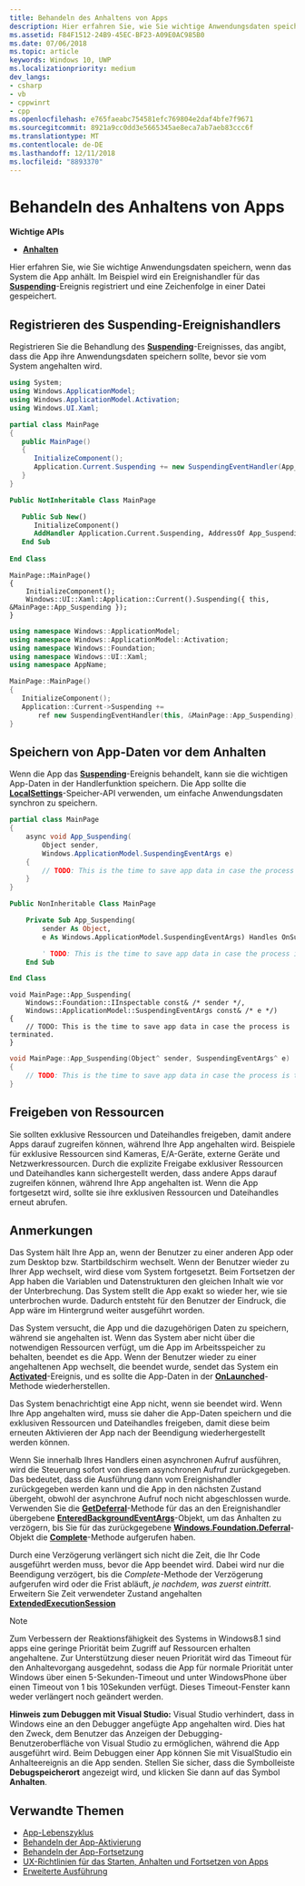 ```yaml
---
title: Behandeln des Anhaltens von Apps
description: Hier erfahren Sie, wie Sie wichtige Anwendungsdaten speichern, wenn das System die App anhält.
ms.assetid: F84F1512-24B9-45EC-BF23-A09E0AC985B0
ms.date: 07/06/2018
ms.topic: article
keywords: Windows 10, UWP
ms.localizationpriority: medium
dev_langs:
- csharp
- vb
- cppwinrt
- cpp
ms.openlocfilehash: e765faeabc754581efc769804e2daf4bfe7f9671
ms.sourcegitcommit: 8921a9cc0dd3e5665345ae8eca7ab7aeb83ccc6f
ms.translationtype: MT
ms.contentlocale: de-DE
ms.lasthandoff: 12/11/2018
ms.locfileid: "8893370"
---
```

# <a name="handle-app-suspend"></a>Behandeln des Anhaltens von Apps

**Wichtige APIs**

- [**Anhalten**](https://msdn.microsoft.com/library/windows/apps/br242341)

Hier erfahren Sie, wie Sie wichtige Anwendungsdaten speichern, wenn das System die App anhält. Im Beispiel wird ein Ereignishandler für das [**Suspending**](https://msdn.microsoft.com/library/windows/apps/br242341)-Ereignis registriert und eine Zeichenfolge in einer Datei gespeichert.

## <a name="register-the-suspending-event-handler"></a>Registrieren des Suspending-Ereignishandlers

Registrieren Sie die Behandlung des [**Suspending**](https://msdn.microsoft.com/library/windows/apps/br242341)-Ereignisses, das angibt, dass die App ihre Anwendungsdaten speichern sollte, bevor sie vom System angehalten wird.

```csharp
using System;
using Windows.ApplicationModel;
using Windows.ApplicationModel.Activation;
using Windows.UI.Xaml;

partial class MainPage
{
   public MainPage()
   {
      InitializeComponent();
      Application.Current.Suspending += new SuspendingEventHandler(App_Suspending);
   }
}
```

```vb
Public NotInheritable Class MainPage

   Public Sub New()
      InitializeComponent()
      AddHandler Application.Current.Suspending, AddressOf App_Suspending
   End Sub
   
End Class
```

```cppwinrt
MainPage::MainPage()
{
    InitializeComponent();
    Windows::UI::Xaml::Application::Current().Suspending({ this, &MainPage::App_Suspending });
}
```

```cpp
using namespace Windows::ApplicationModel;
using namespace Windows::ApplicationModel::Activation;
using namespace Windows::Foundation;
using namespace Windows::UI::Xaml;
using namespace AppName;

MainPage::MainPage()
{
   InitializeComponent();
   Application::Current->Suspending +=
       ref new SuspendingEventHandler(this, &MainPage::App_Suspending);
}
```

## <a name="save-application-data-before-suspension"></a>Speichern von App-Daten vor dem Anhalten

Wenn die App das [**Suspending**](https://msdn.microsoft.com/library/windows/apps/br242341)-Ereignis behandelt, kann sie die wichtigen App-Daten in der Handlerfunktion speichern. Die App sollte die [**LocalSettings**](https://msdn.microsoft.com/library/windows/apps/br241622)-Speicher-API verwenden, um einfache Anwendungsdaten synchron zu speichern.

```csharp
partial class MainPage
{
    async void App_Suspending(
        Object sender,
        Windows.ApplicationModel.SuspendingEventArgs e)
    {
        // TODO: This is the time to save app data in case the process is terminated.
    }
}
```

```vb
Public NonInheritable Class MainPage

    Private Sub App_Suspending(
        sender As Object,
        e As Windows.ApplicationModel.SuspendingEventArgs) Handles OnSuspendEvent.Suspending

        ' TODO: This is the time to save app data in case the process is terminated.
    End Sub

End Class
```

```cppwinrt
void MainPage::App_Suspending(
    Windows::Foundation::IInspectable const& /* sender */,
    Windows::ApplicationModel::SuspendingEventArgs const& /* e */)
{
    // TODO: This is the time to save app data in case the process is terminated.
}
```

```cpp
void MainPage::App_Suspending(Object^ sender, SuspendingEventArgs^ e)
{
    // TODO: This is the time to save app data in case the process is terminated.
}
```

## <a name="release-resources"></a>Freigeben von Ressourcen

Sie sollten exklusive Ressourcen und Dateihandles freigeben, damit andere Apps darauf zugreifen können, während Ihre App angehalten wird. Beispiele für exklusive Ressourcen sind Kameras, E/A-Geräte, externe Geräte und Netzwerkressourcen. Durch die explizite Freigabe exklusiver Ressourcen und Dateihandles kann sichergestellt werden, dass andere Apps darauf zugreifen können, während Ihre App angehalten ist. Wenn die App fortgesetzt wird, sollte sie ihre exklusiven Ressourcen und Dateihandles erneut abrufen.

## <a name="remarks"></a>Anmerkungen

Das System hält Ihre App an, wenn der Benutzer zu einer anderen App oder zum Desktop bzw. Startbildschirm wechselt. Wenn der Benutzer wieder zu Ihrer App wechselt, wird diese vom System fortgesetzt. Beim Fortsetzen der App haben die Variablen und Datenstrukturen den gleichen Inhalt wie vor der Unterbrechung. Das System stellt die App exakt so wieder her, wie sie unterbrochen wurde. Dadurch entsteht für den Benutzer der Eindruck, die App wäre im Hintergrund weiter ausgeführt worden.

Das System versucht, die App und die dazugehörigen Daten zu speichern, während sie angehalten ist. Wenn das System aber nicht über die notwendigen Ressourcen verfügt, um die App im Arbeitsspeicher zu behalten, beendet es die App. Wenn der Benutzer wieder zu einer angehaltenen App wechselt, die beendet wurde, sendet das System ein [**Activated**](https://msdn.microsoft.com/library/windows/apps/br225018)-Ereignis, und es sollte die App-Daten in der [**OnLaunched**](https://msdn.microsoft.com/library/windows/apps/br242335)-Methode wiederherstellen.

Das System benachrichtigt eine App nicht, wenn sie beendet wird. Wenn Ihre App angehalten wird, muss sie daher die App-Daten speichern und die exklusiven Ressourcen und Dateihandles freigeben, damit diese beim erneuten Aktivieren der App nach der Beendigung wiederhergestellt werden können.

Wenn Sie innerhalb Ihres Handlers einen asynchronen Aufruf ausführen, wird die Steuerung sofort von diesem asynchronen Aufruf zurückgegeben. Das bedeutet, dass die Ausführung dann vom Ereignishandler zurückgegeben werden kann und die App in den nächsten Zustand übergeht, obwohl der asynchrone Aufruf noch nicht abgeschlossen wurde. Verwenden Sie die [**GetDeferral**](http://aka.ms/Kt66iv)-Methode für das an den Ereignishandler übergebene [**EnteredBackgroundEventArgs**](http://aka.ms/Ag2yh4)-Objekt, um das Anhalten zu verzögern, bis Sie für das zurückgegebene [**Windows.Foundation.Deferral**](https://msdn.microsoft.com/library/windows/apps/windows.foundation.deferral.aspx)-Objekt die [**Complete**](https://msdn.microsoft.com/library/windows/apps/windows.foundation.deferral.complete.aspx)-Methode aufgerufen haben.

Durch eine Verzögerung verlängert sich nicht die Zeit, die Ihr Code ausgeführt werden muss, bevor die App beendet wird. Dabei wird nur die Beendigung verzögert, bis die *Complete*-Methode der Verzögerung aufgerufen wird oder die Frist abläuft, *je nachdem, was zuerst eintritt*. Erweitern Sie Zeit verwendeter Zustand angehalten [ **ExtendedExecutionSession**](run-minimized-with-extended-execution.md)

> [!NOTE]
> Zum Verbessern der Reaktionsfähigkeit des Systems in Windows8.1 sind apps eine geringe Priorität beim Zugriff auf Ressourcen erhalten angehaltene. Zur Unterstützung dieser neuen Priorität wird das Timeout für den Anhaltevorgang ausgedehnt, sodass die App für normale Priorität unter Windows über einen 5-Sekunden-Timeout und unter WindowsPhone über einen Timeout von 1 bis 10Sekunden verfügt. Dieses Timeout-Fenster kann weder verlängert noch geändert werden.

**Hinweis zum Debuggen mit Visual Studio:** Visual Studio verhindert, dass in Windows eine an den Debugger angefügte App angehalten wird. Dies hat den Zweck, dem Benutzer das Anzeigen der Debugging-Benutzeroberfläche von Visual Studio zu ermöglichen, während die App ausgeführt wird. Beim Debuggen einer App können Sie mit VisualStudio ein Anhalteereignis an die App senden. Stellen Sie sicher, dass die Symbolleiste **Debugspeicherort** angezeigt wird, und klicken Sie dann auf das Symbol **Anhalten**.

## <a name="related-topics"></a>Verwandte Themen

* [App-Lebenszyklus](app-lifecycle.md)
* [Behandeln der App-Aktivierung](activate-an-app.md)
* [Behandeln der App-Fortsetzung](resume-an-app.md)
* [UX-Richtlinien für das Starten, Anhalten und Fortsetzen von Apps](https://msdn.microsoft.com/library/windows/apps/dn611862)
* [Erweiterte Ausführung](run-minimized-with-extended-execution.md)

 

 
